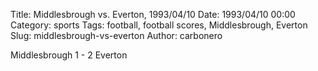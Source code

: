 Title: Middlesbrough vs. Everton, 1993/04/10
Date: 1993/04/10 00:00
Category: sports
Tags: football, football scores, Middlesbrough, Everton
Slug: middlesbrough-vs-everton
Author: carbonero


Middlesbrough 1 - 2 Everton
